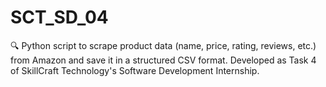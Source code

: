# SCT_SD_04
🔍 Python script to scrape product data (name, price, rating, reviews, etc.) from Amazon and save it in a structured CSV format. Developed as Task 4 of SkillCraft Technology's Software Development Internship.
